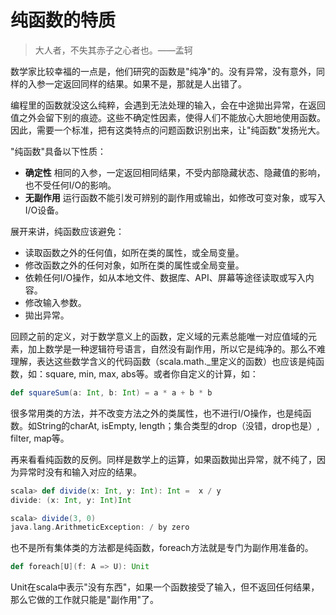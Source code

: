 # 纯函数的特质

> 大人者，不失其赤子之心者也。——孟轲

数学家比较幸福的一点是，他们研究的函数是"纯净"的。没有异常，没有意外，同样的入参一定返回同样的结果。如果不是，那就是人出错了。

编程里的函数就没这么纯粹，会遇到无法处理的输入，会在中途拋出异常，在返回值之外会留下别的痕迹。这些不确定性因素，使得人们不能放心大胆地使用函数。因此，需要一个标准，把有这类特点的问题函数识别出来，让"纯函数"发扬光大。

"纯函数"具备以下性质：
* **确定性** 相同的入参，一定返回相同结果，不受内部隐藏状态、隐藏值的影响，也不受任何I/O的影响。
* **无副作用** 运行函数不能引发可辨别的副作用或输出，如修改可变对象，或写入I/O设备。

展开来讲，纯函数应该避免：
* 读取函数之外的任何值，如所在类的属性，或全局变量。
* 修改函数之外的任何对象，如所在类的属性或全局变量。
* 依赖任何I/O操作，如从本地文件、数据库、API、屏幕等途径读取或写入内容。
* 修改输入参数。
* 拋出异常。

回顾之前的定义，对于数学意义上的函数，定义域的元素总能唯一对应值域的元素，加上数学是一种逻辑符号语言，自然没有副作用，所以它是纯净的。那么不难理解，表达这些数学含义的代码函数（scala.math._里定义的函数）也应该是纯函数，如：square, min, max, abs等。或者你自定义的计算，如：
```scala
def squareSum(a: Int, b: Int) = a * a + b * b
```

很多常用类的方法，并不改变方法之外的类属性，也不进行I/O操作，也是纯函数。如String的charAt, isEmpty, length；集合类型的drop（没错，drop也是）, filter, map等。

再来看看纯函数的反例。同样是数学上的运算，如果函数拋出异常，就不纯了，因为异常时没有和输入对应的结果。
```scala
scala> def divide(x: Int, y: Int): Int =  x / y
divide: (x: Int, y: Int)Int

scala> divide(3, 0)
java.lang.ArithmeticException: / by zero
```

也不是所有集体类的方法都是纯函数，foreach方法就是专门为副作用准备的。
```scala
def foreach[U](f: A => U): Unit
```
Unit在scala中表示"没有东西"，如果一个函数接受了输入，但不返回任何结果，那么它做的工作就只能是"副作用"了。


